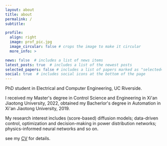 ```yaml
---
layout: about
title: about
permalink: /
subtitle: 

profile:
  align: right
  image: prof_pic.jpg
  image_circular: false # crops the image to make it circular
  more_info: >

news: false  # includes a list of news items
latest_posts: true  # includes a list of the newest posts
selected_papers: false # includes a list of papers marked as "selected={true}"
social: true  # includes social icons at the bottom of the page
---
```


PhD student in Electrical and Computer Engineering, UC Riverside. 

I received my Master's degree in Control Science and Engineering in Xi'an Jiaotong University, 2022, obtained my Bacherlor's degree in Automation in Xi'an Jiaotong University, 2019. 

My research interest includes (score-based) diffusion models; data-driven control, optimization and decision-making in power distribution networks; physics-informed neural networks and so on.

see my <a href="https://szhan311.github.io/cv/">CV</a> for details. 




